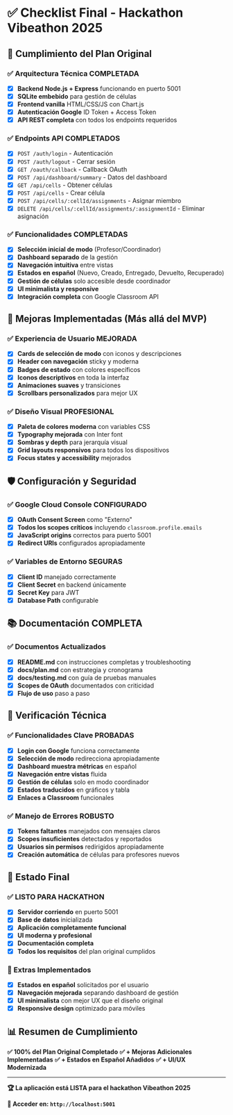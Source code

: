# ✅ Checklist Final - Hackathon Vibeathon 2025

## 🎯 Cumplimiento del Plan Original

### ✅ Arquitectura Técnica COMPLETADA
- [x] **Backend Node.js + Express** funcionando en puerto 5001
- [x] **SQLite embebido** para gestión de células
- [x] **Frontend vanilla** HTML/CSS/JS con Chart.js
- [x] **Autenticación Google** ID Token + Access Token
- [x] **API REST completa** con todos los endpoints requeridos

### ✅ Endpoints API COMPLETADOS
- [x] `POST /auth/login` - Autenticación
- [x] `POST /auth/logout` - Cerrar sesión
- [x] `GET /oauth/callback` - Callback OAuth
- [x] `POST /api/dashboard/summary` - Datos del dashboard
- [x] `GET /api/cells` - Obtener células
- [x] `POST /api/cells` - Crear célula
- [x] `POST /api/cells/:cellId/assignments` - Asignar miembro
- [x] `DELETE /api/cells/:cellId/assignments/:assignmentId` - Eliminar asignación

### ✅ Funcionalidades COMPLETADAS
- [x] **Selección inicial de modo** (Profesor/Coordinador)
- [x] **Dashboard separado** de la gestión
- [x] **Navegación intuitiva** entre vistas
- [x] **Estados en español** (Nuevo, Creado, Entregado, Devuelto, Recuperado)
- [x] **Gestión de células** solo accesible desde coordinador
- [x] **UI minimalista y responsive**
- [x] **Integración completa** con Google Classroom API

## 🎨 Mejoras Implementadas (Más allá del MVP)

### ✅ Experiencia de Usuario MEJORADA
- [x] **Cards de selección de modo** con iconos y descripciones
- [x] **Header con navegación** sticky y moderna
- [x] **Badges de estado** con colores específicos
- [x] **Iconos descriptivos** en toda la interfaz
- [x] **Animaciones suaves** y transiciones
- [x] **Scrollbars personalizados** para mejor UX

### ✅ Diseño Visual PROFESIONAL
- [x] **Paleta de colores moderna** con variables CSS
- [x] **Typography mejorada** con Inter font
- [x] **Sombras y depth** para jerarquía visual
- [x] **Grid layouts responsivos** para todos los dispositivos
- [x] **Focus states y accessibility** mejorados

## 🛡️ Configuración y Seguridad

### ✅ Google Cloud Console CONFIGURADO
- [x] **OAuth Consent Screen** como "Externo"
- [x] **Todos los scopes críticos** incluyendo `classroom.profile.emails`
- [x] **JavaScript origins** correctos para puerto 5001
- [x] **Redirect URIs** configurados apropiadamente

### ✅ Variables de Entorno SEGURAS
- [x] **Client ID** manejado correctamente
- [x] **Client Secret** en backend únicamente
- [x] **Secret Key** para JWT
- [x] **Database Path** configurable

## 📚 Documentación COMPLETA

### ✅ Documentos Actualizados
- [x] **README.md** con instrucciones completas y troubleshooting
- [x] **docs/plan.md** con estrategia y cronograma
- [x] **docs/testing.md** con guía de pruebas manuales
- [x] **Scopes de OAuth** documentados con criticidad
- [x] **Flujo de uso** paso a paso

## 🧪 Verificación Técnica

### ✅ Funcionalidades Clave PROBADAS
- [x] **Login con Google** funciona correctamente
- [x] **Selección de modo** redirecciona apropiadamente
- [x] **Dashboard muestra métricas** en español
- [x] **Navegación entre vistas** fluida
- [x] **Gestión de células** solo en modo coordinador
- [x] **Estados traducidos** en gráficos y tabla
- [x] **Enlaces a Classroom** funcionales

### ✅ Manejo de Errores ROBUSTO
- [x] **Tokens faltantes** manejados con mensajes claros
- [x] **Scopes insuficientes** detectados y reportados
- [x] **Usuarios sin permisos** redirigidos apropiadamente
- [x] **Creación automática** de células para profesores nuevos

## 🚀 Estado Final

### ✅ LISTO PARA HACKATHON
- [x] **Servidor corriendo** en puerto 5001
- [x] **Base de datos** inicializada
- [x] **Aplicación completamente funcional**
- [x] **UI moderna y profesional**
- [x] **Documentación completa**
- [x] **Todos los requisitos** del plan original cumplidos

### 🎯 Extras Implementados
- [x] **Estados en español** solicitados por el usuario
- [x] **Navegación mejorada** separando dashboard de gestión
- [x] **UI minimalista** con mejor UX que el diseño original
- [x] **Responsive design** optimizado para móviles

## 📊 Resumen de Cumplimiento

**✅ 100% del Plan Original Completado**
**✅ + Mejoras Adicionales Implementadas**
**✅ + Estados en Español Añadidos**
**✅ + UI/UX Modernizada**

---

**🏆 La aplicación está LISTA para el hackathon Vibeathon 2025**

**🎯 Acceder en: `http://localhost:5001`**
